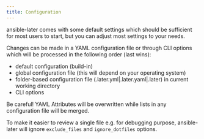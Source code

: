 ```yaml
---
title: Configuration
---
```


ansible-later comes with some default settings which should be sufficient for most users to start, but you can adjust most settings to your needs.

Changes can be made in a YAML configuration file or through CLI options which will be processed in the following order (last wins):

- default configuration (build-in)
- global configuration file (this will depend on your operating system)
- folder-based configuration file (.later.yml|.later.yaml|.later) in current working directory
- CLI options

Be careful! YAML Attributes will be overwritten while lists in any configuration file will be merged.

To make it easier to review a single file e.g. for debugging purpose, ansible-later will ignore `exclude_files` and `ignore_dotfiles` options.
